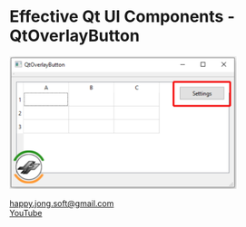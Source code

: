 # Effective Qt UI Components - QtOverlayButton

<img src="https://github.com/happyjongsoft/QT_UI_COMPONENTS/blob/master/02_QtOverlayButton/screenshot.png?raw=true" width="400"/>

[happy.jong.soft@gmail.com](mailto:happy.jong.soft@gmail.com) \
[YouTube](https://www.youtube.com/channel/UCzcpR2jPKBYXvKFp6kBMdGA)